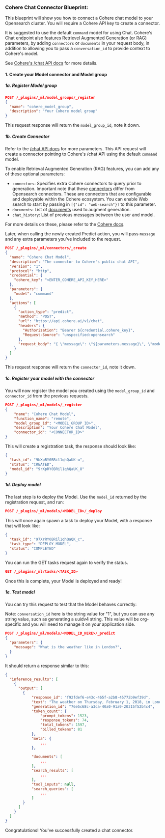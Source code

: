 ### Cohere Chat Connector Blueprint:

This blueprint will show you how to connect a Cohere chat model to your Opensearch cluster. You will require a Cohere API key to create a connector.

It is suggested to use the default `command` model for using Chat. Cohere's Chat endpoint also features Retrievel Augmented Generation (or RAG) parameters, by adding `connectors` or `documents` in your request body, in addition to allowing you to pass a `conversation_id` to provide context to Cohere's model. 

See [Cohere's /chat API docs](https://docs.cohere.com/reference/chat) for more details.

#### 1. Create your Model connector and Model group

##### 1a. Register Model group

```json
POST /_plugins/_ml/model_groups/_register
{
  "name": "cohere_model_group",
  "description": "Your Cohere model group"
}
```

This request response will return the `model_group_id`, note it down.

##### 1b. Create Connector

Refer to the [/chat API docs](https://docs.cohere.com/reference/chat) for more parameters. This API request will create a connector pointing to Cohere's /chat API using the default `command` model.

To enable Retrieval Augmented Generation (RAG) features, you can add any of these optional parameters:
- `connectors`: Specifies extra Cohere connectors to query prior to generation. Important note that these [connectors](https://docs.cohere.com/docs/connectors) differ from Opensearch connectors. These are connectors that are configurable and deployable within the Cohere ecosystem. You can enable Web search to start by passing in `[{"id": "web-search"}]` to this parameter. 
- `documents`: List of [documents](https://docs.cohere.com/docs/retrieval-augmented-generation-rag#document-mode) used to augment generation.
- `chat_history`: List of previous messages between the user and model. 

For more details on these, please refer to the [Cohere docs](https://docs.cohere.com/reference/chat).

Later, when calling the newly created Predict action, you will pass `message` and any extra parameters you've included to the request.

```json
POST /_plugins/_ml/connectors/_create
{
  "name": "Cohere Chat Model",
  "description": "The connector to Cohere's public chat API",
  "version": "1",
  "protocol": "http",
  "credential": {
    "cohere_key": "<ENTER_COHERE_API_KEY_HERE>"
  },
  "parameters": {
    "model": "command"
  },
  "actions": [
    {
      "action_type": "predict",
      "method": "POST",
      "url": "https://api.cohere.ai/v1/chat",
      "headers": {
        "Authorization": "Bearer ${credential.cohere_key}",
        "Request-Source": "unspecified:opensearch"
      },
      "request_body": "{ \"message\": \"${parameters.message}\", \"model\": \"${parameters.model}\" }"
    }
  ]
}
```

This request response will return the `connector_id`, note it down.

##### 1c. Register your model with the connector

You will now register the model you created using the `model_group_id` and `connector_id` from the previous requests.

```json
POST /_plugins/_ml/models/_register
{
    "name": "Cohere Chat Model",
    "function_name": "remote",
    "model_group_id": "<MODEL_GROUP_ID>",
    "description": "Your Cohere Chat Model",
    "connector_id": "<CONNECTOR_ID>"
}
```

This will create a registration task, the response should look like:

```json
{
  "task_id": "9bXpRY0BRil1qhQaUK-u",
  "status": "CREATED",
  "model_id": "9rXpRY0BRil1qhQaUK_8"
}
```

##### 1d. Deploy model

The last step is to deploy the Model. Use the `model_id` returned by the registration request, and run:

```json
POST /_plugins/_ml/models/<MODEL_ID>/_deploy
```

This will once again spawn a task to deploy your Model, with a response that will look like:

```json
{
  "task_id": "97XrRY0BRil1qhQaQK_c",
  "task_type": "DEPLOY_MODEL",
  "status": "COMPLETED"
}
```

You can run the GET tasks request again to verify the status.

```json
GET /_plugins/_ml/tasks/<TASK_ID>
```

Once this is complete, your Model is deployed and ready!

##### 1e. Test model

You can try this request to test that the Model behaves correctly:

Note: `conversation_id` here is the string value for "1", but you can use any string value, such as generating a uuidv4 string. This value will be org-specific and you will need to manage it on your application side.

```json
POST /_plugins/_ml/models/<MODEL_ID_HERE>/_predict
{
  "parameters": {
    "message": "What is the weather like in London?",
  }
}
```

It should return a response similar to this:

```json
{
  "inference_results": [
    {
      "output": [
        {
            "response_id": "f92fdef6-e43c-465f-a2b8-45772b9ef39d",
            "text": "The weather on Thursday, February 1, 2018, in London will be an overcast high of 13°C and a low of 10°C. Unfortunately, I cannot give you a detailed weather forecast for the next ten days in London, as it varies considerably across different sources. Would you like to know more about the weather on any particular day within the next ten?",
            "generation_id": "76e5c68c-a3ca-40a0-91a9-20315f52b4c4",
            "token_count": {
                "prompt_tokens": 1523,
                "response_tokens": 74,
                "total_tokens": 1597,
                "billed_tokens": 81
            },
            "meta": {
                ...
            },
           
            "documents": [
                ...
            ],
            "search_results": [
                ...
            ],
            "tool_inputs": null,
            "search_queries": [
                ...
            ]
        }
      ]
    }
  ]
}
```

Congratulations! You've successfully created a chat connector.
